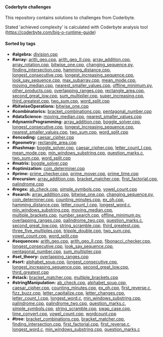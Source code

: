 #### Coderbyte challenges
This repository contains solutions to challenges from Coderbyte.

Stated 'achieved complexity' is calculated with Coderbyte analysis tool (https://coderbyte.com/big-o-runtime-guide)
        
#### Sorted by tags
- **\#algebra:** [division.cpp](https://gitlab.com/krzysztofWal/systemy_sieci_dzwieki/-/blob/master/division.cpp "Go into the source file")
- **\#array:** [arith_geo.cpp](https://gitlab.com/krzysztofWal/systemy_sieci_dzwieki/-/blob/master/arith_geo.cpp "Go into the source file"), [arith_geo_II.cpp](https://gitlab.com/krzysztofWal/systemy_sieci_dzwieki/-/blob/master/arith_geo_II.cpp "Go into the source file"), [array_addition.cpp](https://gitlab.com/krzysztofWal/systemy_sieci_dzwieki/-/blob/master/array_addition.cpp "Go into the source file"), [array_rotation.cpp](https://gitlab.com/krzysztofWal/systemy_sieci_dzwieki/-/blob/master/array_rotation.cpp "Go into the source file"), [bitwise_one.cpp](https://gitlab.com/krzysztofWal/systemy_sieci_dzwieki/-/blob/master/bitwise_one.cpp "Go into the source file"), [changing_sequence.py](https://gitlab.com/krzysztofWal/systemy_sieci_dzwieki/-/blob/master/changing_sequence.py "Go into the source file"), [finding_intersection.cpp](https://gitlab.com/krzysztofWal/systemy_sieci_dzwieki/-/blob/master/finding_intersection.cpp "Go into the source file"), [hamming_distance.cpp](https://gitlab.com/krzysztofWal/systemy_sieci_dzwieki/-/blob/master/hamming_distance.cpp "Go into the source file"), [longest_consecutive.cpp](https://gitlab.com/krzysztofWal/systemy_sieci_dzwieki/-/blob/master/longest_consecutive.cpp "Go into the source file"), [longest_increasing_sequence.cpp](https://gitlab.com/krzysztofWal/systemy_sieci_dzwieki/-/blob/master/longest_increasing_sequence.cpp "Go into the source file"), [look_say_sequence.cpp](https://gitlab.com/krzysztofWal/systemy_sieci_dzwieki/-/blob/master/look_say_sequence.cpp "Go into the source file"), [max_subarray.cpp](https://gitlab.com/krzysztofWal/systemy_sieci_dzwieki/-/blob/master/max_subarray.cpp "Go into the source file"), [mean_mode.cpp](https://gitlab.com/krzysztofWal/systemy_sieci_dzwieki/-/blob/master/mean_mode.cpp "Go into the source file"), [moving_median.cpp](https://gitlab.com/krzysztofWal/systemy_sieci_dzwieki/-/blob/master/moving_median.cpp "Go into the source file"), [nearest_smaller_values.cpp](https://gitlab.com/krzysztofWal/systemy_sieci_dzwieki/-/blob/master/nearest_smaller_values.cpp "Go into the source file"), [offline_minimum.py](https://gitlab.com/krzysztofWal/systemy_sieci_dzwieki/-/blob/master/offline_minimum.py "Go into the source file"), [other_products.cpp](https://gitlab.com/krzysztofWal/systemy_sieci_dzwieki/-/blob/master/other_products.cpp "Go into the source file"), [overlapping_ranges.cpp](https://gitlab.com/krzysztofWal/systemy_sieci_dzwieki/-/blob/master/overlapping_ranges.cpp "Go into the source file"), [rectangle_area.cpp](https://gitlab.com/krzysztofWal/systemy_sieci_dzwieki/-/blob/master/rectangle_area.cpp "Go into the source file"), [second_great_low.cpp](https://gitlab.com/krzysztofWal/systemy_sieci_dzwieki/-/blob/master/second_great_low.cpp "Go into the source file"), [sum_multiplier.cpp](https://gitlab.com/krzysztofWal/systemy_sieci_dzwieki/-/blob/master/sum_multiplier.cpp "Go into the source file"), [super_increasing.cpp](https://gitlab.com/krzysztofWal/systemy_sieci_dzwieki/-/blob/master/super_increasing.cpp "Go into the source file"), [third_greatest.cpp](https://gitlab.com/krzysztofWal/systemy_sieci_dzwieki/-/blob/master/third_greatest.cpp "Go into the source file"), [two_sum.cpp](https://gitlab.com/krzysztofWal/systemy_sieci_dzwieki/-/blob/master/two_sum.cpp "Go into the source file"), [word_split.cpp](https://gitlab.com/krzysztofWal/systemy_sieci_dzwieki/-/blob/master/word_split.cpp "Go into the source file")
- **\#bitwiseOperations:** [bitwise_one.cpp](https://gitlab.com/krzysztofWal/systemy_sieci_dzwieki/-/blob/master/bitwise_one.cpp "Go into the source file")
- **\#combinatorics:** [bracket_combinations.cpp](https://gitlab.com/krzysztofWal/systemy_sieci_dzwieki/-/blob/master/bracket_combinations.cpp "Go into the source file"), [pentagonal_number.cpp](https://gitlab.com/krzysztofWal/systemy_sieci_dzwieki/-/blob/master/pentagonal_number.cpp "Go into the source file")
- **\#dataScience:** [moving_median.cpp](https://gitlab.com/krzysztofWal/systemy_sieci_dzwieki/-/blob/master/moving_median.cpp "Go into the source file"), [nearest_smaller_values.cpp](https://gitlab.com/krzysztofWal/systemy_sieci_dzwieki/-/blob/master/nearest_smaller_values.cpp "Go into the source file")
- **\#dynamicProgramming:** [array_addition.cpp](https://gitlab.com/krzysztofWal/systemy_sieci_dzwieki/-/blob/master/array_addition.cpp "Go into the source file"), [boggle_solver.cpp](https://gitlab.com/krzysztofWal/systemy_sieci_dzwieki/-/blob/master/boggle_solver.cpp "Go into the source file"), [longest_consecutive.cpp](https://gitlab.com/krzysztofWal/systemy_sieci_dzwieki/-/blob/master/longest_consecutive.cpp "Go into the source file"), [longest_increasing_sequence.cpp](https://gitlab.com/krzysztofWal/systemy_sieci_dzwieki/-/blob/master/longest_increasing_sequence.cpp "Go into the source file"), [nearest_smaller_values.cpp](https://gitlab.com/krzysztofWal/systemy_sieci_dzwieki/-/blob/master/nearest_smaller_values.cpp "Go into the source file"), [two_sum.cpp](https://gitlab.com/krzysztofWal/systemy_sieci_dzwieki/-/blob/master/two_sum.cpp "Go into the source file"), [word_split.cpp](https://gitlab.com/krzysztofWal/systemy_sieci_dzwieki/-/blob/master/word_split.cpp "Go into the source file")
- **\#encoding:** [caesar_cipher.cpp](https://gitlab.com/krzysztofWal/systemy_sieci_dzwieki/-/blob/master/caesar_cipher.cpp "Go into the source file")
- **\#geometry:** [rectangle_area.cpp](https://gitlab.com/krzysztofWal/systemy_sieci_dzwieki/-/blob/master/rectangle_area.cpp "Go into the source file")
- **\#hashmap:** [boggle_solver.cpp](https://gitlab.com/krzysztofWal/systemy_sieci_dzwieki/-/blob/master/boggle_solver.cpp "Go into the source file"), [caesar_cipher.cpp](https://gitlab.com/krzysztofWal/systemy_sieci_dzwieki/-/blob/master/caesar_cipher.cpp "Go into the source file"), [letter_count_I.cpp](https://gitlab.com/krzysztofWal/systemy_sieci_dzwieki/-/blob/master/letter_count_I.cpp "Go into the source file"), [mean_mode.cpp](https://gitlab.com/krzysztofWal/systemy_sieci_dzwieki/-/blob/master/mean_mode.cpp "Go into the source file"), [min_windows_substring.cpp](https://gitlab.com/krzysztofWal/systemy_sieci_dzwieki/-/blob/master/min_windows_substring.cpp "Go into the source file"), [question_marks.c](https://gitlab.com/krzysztofWal/systemy_sieci_dzwieki/-/blob/master/question_marks.c "Go into the source file"), [two_sum.cpp](https://gitlab.com/krzysztofWal/systemy_sieci_dzwieki/-/blob/master/two_sum.cpp "Go into the source file"), [word_split.cpp](https://gitlab.com/krzysztofWal/systemy_sieci_dzwieki/-/blob/master/word_split.cpp "Go into the source file")
- **\#matrix:** [boggle_solver.cpp](https://gitlab.com/krzysztofWal/systemy_sieci_dzwieki/-/blob/master/boggle_solver.cpp "Go into the source file")
- **\#optimization:** [coin_determiner.cpp](https://gitlab.com/krzysztofWal/systemy_sieci_dzwieki/-/blob/master/coin_determiner.cpp "Go into the source file")
- **\#prime:** [prime_checker.cpp](https://gitlab.com/krzysztofWal/systemy_sieci_dzwieki/-/blob/master/prime_checker.cpp "Go into the source file"), [prime_mover.cpp](https://gitlab.com/krzysztofWal/systemy_sieci_dzwieki/-/blob/master/prime_mover.cpp "Go into the source file"), [prime_time.cpp](https://gitlab.com/krzysztofWal/systemy_sieci_dzwieki/-/blob/master/prime_time.cpp "Go into the source file")
- **\#recursion:** [array_addition.cpp](https://gitlab.com/krzysztofWal/systemy_sieci_dzwieki/-/blob/master/array_addition.cpp "Go into the source file"), [bracket_matcher.cpp](https://gitlab.com/krzysztofWal/systemy_sieci_dzwieki/-/blob/master/bracket_matcher.cpp "Go into the source file"), [first_factorial.cpp](https://gitlab.com/krzysztofWal/systemy_sieci_dzwieki/-/blob/master/first_factorial.cpp "Go into the source file"), [palindrome.cpp](https://gitlab.com/krzysztofWal/systemy_sieci_dzwieki/-/blob/master/palindrome.cpp "Go into the source file")
- **\#regex:** [ab_check.cpp](https://gitlab.com/krzysztofWal/systemy_sieci_dzwieki/-/blob/master/ab_check.cpp "Go into the source file"), [simple_symbols.cpp](https://gitlab.com/krzysztofWal/systemy_sieci_dzwieki/-/blob/master/simple_symbols.cpp "Go into the source file"), [vowel_count.cpp](https://gitlab.com/krzysztofWal/systemy_sieci_dzwieki/-/blob/master/vowel_count.cpp "Go into the source file")
- **\#search:** [array_addition.cpp](https://gitlab.com/krzysztofWal/systemy_sieci_dzwieki/-/blob/master/array_addition.cpp "Go into the source file"), [bitwise_one.cpp](https://gitlab.com/krzysztofWal/systemy_sieci_dzwieki/-/blob/master/bitwise_one.cpp "Go into the source file"), [changing_sequence.py](https://gitlab.com/krzysztofWal/systemy_sieci_dzwieki/-/blob/master/changing_sequence.py "Go into the source file"), [coin_determiner.cpp](https://gitlab.com/krzysztofWal/systemy_sieci_dzwieki/-/blob/master/coin_determiner.cpp "Go into the source file"), [counting_minutes.cpp](https://gitlab.com/krzysztofWal/systemy_sieci_dzwieki/-/blob/master/counting_minutes.cpp "Go into the source file"), [ex_oh.cpp](https://gitlab.com/krzysztofWal/systemy_sieci_dzwieki/-/blob/master/ex_oh.cpp "Go into the source file"), [hamming_distance.cpp](https://gitlab.com/krzysztofWal/systemy_sieci_dzwieki/-/blob/master/hamming_distance.cpp "Go into the source file"), [letter_count_I.cpp](https://gitlab.com/krzysztofWal/systemy_sieci_dzwieki/-/blob/master/letter_count_I.cpp "Go into the source file"), [longest_word.c](https://gitlab.com/krzysztofWal/systemy_sieci_dzwieki/-/blob/master/longest_word.c "Go into the source file"), [min_windows_substring.cpp](https://gitlab.com/krzysztofWal/systemy_sieci_dzwieki/-/blob/master/min_windows_substring.cpp "Go into the source file"), [moving_median.cpp](https://gitlab.com/krzysztofWal/systemy_sieci_dzwieki/-/blob/master/moving_median.cpp "Go into the source file"), [multiple_brackets.cpp](https://gitlab.com/krzysztofWal/systemy_sieci_dzwieki/-/blob/master/multiple_brackets.cpp "Go into the source file"), [number_search.cpp](https://gitlab.com/krzysztofWal/systemy_sieci_dzwieki/-/blob/master/number_search.cpp "Go into the source file"), [offline_minimum.py](https://gitlab.com/krzysztofWal/systemy_sieci_dzwieki/-/blob/master/offline_minimum.py "Go into the source file"), [overlapping_ranges.cpp](https://gitlab.com/krzysztofWal/systemy_sieci_dzwieki/-/blob/master/overlapping_ranges.cpp "Go into the source file"), [palindrome_two.cpp](https://gitlab.com/krzysztofWal/systemy_sieci_dzwieki/-/blob/master/palindrome_two.cpp "Go into the source file"), [question_marks.c](https://gitlab.com/krzysztofWal/systemy_sieci_dzwieki/-/blob/master/question_marks.c "Go into the source file"), [second_great_low.cpp](https://gitlab.com/krzysztofWal/systemy_sieci_dzwieki/-/blob/master/second_great_low.cpp "Go into the source file"), [string_scramble.cpp](https://gitlab.com/krzysztofWal/systemy_sieci_dzwieki/-/blob/master/string_scramble.cpp "Go into the source file"), [third_greatest.cpp](https://gitlab.com/krzysztofWal/systemy_sieci_dzwieki/-/blob/master/third_greatest.cpp "Go into the source file"), [three_five_multiples.cpp](https://gitlab.com/krzysztofWal/systemy_sieci_dzwieki/-/blob/master/three_five_multiples.cpp "Go into the source file"), [tripple_double.cpp](https://gitlab.com/krzysztofWal/systemy_sieci_dzwieki/-/blob/master/tripple_double.cpp "Go into the source file"), [two_sum.cpp](https://gitlab.com/krzysztofWal/systemy_sieci_dzwieki/-/blob/master/two_sum.cpp "Go into the source file"), [vowel_count.cpp](https://gitlab.com/krzysztofWal/systemy_sieci_dzwieki/-/blob/master/vowel_count.cpp "Go into the source file"), [word_split.cpp](https://gitlab.com/krzysztofWal/systemy_sieci_dzwieki/-/blob/master/word_split.cpp "Go into the source file")
- **\#sequences:** [arith_geo.cpp](https://gitlab.com/krzysztofWal/systemy_sieci_dzwieki/-/blob/master/arith_geo.cpp "Go into the source file"), [arith_geo_II.cpp](https://gitlab.com/krzysztofWal/systemy_sieci_dzwieki/-/blob/master/arith_geo_II.cpp "Go into the source file"), [fibonacci_checker.cpp](https://gitlab.com/krzysztofWal/systemy_sieci_dzwieki/-/blob/master/fibonacci_checker.cpp "Go into the source file"), [longest_consecutive.cpp](https://gitlab.com/krzysztofWal/systemy_sieci_dzwieki/-/blob/master/longest_consecutive.cpp "Go into the source file"), [look_say_sequence.cpp](https://gitlab.com/krzysztofWal/systemy_sieci_dzwieki/-/blob/master/look_say_sequence.cpp "Go into the source file"), [pentagonal_number.cpp](https://gitlab.com/krzysztofWal/systemy_sieci_dzwieki/-/blob/master/pentagonal_number.cpp "Go into the source file"), [sum_multiplier.cpp](https://gitlab.com/krzysztofWal/systemy_sieci_dzwieki/-/blob/master/sum_multiplier.cpp "Go into the source file")
- **\#set_theory:** [overlapping_ranges.cpp](https://gitlab.com/krzysztofWal/systemy_sieci_dzwieki/-/blob/master/overlapping_ranges.cpp "Go into the source file")
- **\#sort:** [alphabet_soup.cpp](https://gitlab.com/krzysztofWal/systemy_sieci_dzwieki/-/blob/master/alphabet_soup.cpp "Go into the source file"), [longest_consecutive.cpp](https://gitlab.com/krzysztofWal/systemy_sieci_dzwieki/-/blob/master/longest_consecutive.cpp "Go into the source file"), [longest_increasing_sequence.cpp](https://gitlab.com/krzysztofWal/systemy_sieci_dzwieki/-/blob/master/longest_increasing_sequence.cpp "Go into the source file"), [second_great_low.cpp](https://gitlab.com/krzysztofWal/systemy_sieci_dzwieki/-/blob/master/second_great_low.cpp "Go into the source file"), [third_greatest.cpp](https://gitlab.com/krzysztofWal/systemy_sieci_dzwieki/-/blob/master/third_greatest.cpp "Go into the source file")
- **\#stack:** [bracket_matcher.cpp](https://gitlab.com/krzysztofWal/systemy_sieci_dzwieki/-/blob/master/bracket_matcher.cpp "Go into the source file"), [multiple_brackets.cpp](https://gitlab.com/krzysztofWal/systemy_sieci_dzwieki/-/blob/master/multiple_brackets.cpp "Go into the source file")
- **\#stringManipulation:** [ab_check.cpp](https://gitlab.com/krzysztofWal/systemy_sieci_dzwieki/-/blob/master/ab_check.cpp "Go into the source file"), [alphabet_soup.cpp](https://gitlab.com/krzysztofWal/systemy_sieci_dzwieki/-/blob/master/alphabet_soup.cpp "Go into the source file"), [caesar_cipher.cpp](https://gitlab.com/krzysztofWal/systemy_sieci_dzwieki/-/blob/master/caesar_cipher.cpp "Go into the source file"), [counting_minutes.cpp](https://gitlab.com/krzysztofWal/systemy_sieci_dzwieki/-/blob/master/counting_minutes.cpp "Go into the source file"), [ex_oh.cpp](https://gitlab.com/krzysztofWal/systemy_sieci_dzwieki/-/blob/master/ex_oh.cpp "Go into the source file"), [first_reverse.c](https://gitlab.com/krzysztofWal/systemy_sieci_dzwieki/-/blob/master/first_reverse.c "Go into the source file"), [fizz_buzz.cpp](https://gitlab.com/krzysztofWal/systemy_sieci_dzwieki/-/blob/master/fizz_buzz.cpp "Go into the source file"), [letter_capitalize.cpp](https://gitlab.com/krzysztofWal/systemy_sieci_dzwieki/-/blob/master/letter_capitalize.cpp "Go into the source file"), [letter_changes.cpp](https://gitlab.com/krzysztofWal/systemy_sieci_dzwieki/-/blob/master/letter_changes.cpp "Go into the source file"), [letter_count_I.cpp](https://gitlab.com/krzysztofWal/systemy_sieci_dzwieki/-/blob/master/letter_count_I.cpp "Go into the source file"), [longest_word.c](https://gitlab.com/krzysztofWal/systemy_sieci_dzwieki/-/blob/master/longest_word.c "Go into the source file"), [min_windows_substring.cpp](https://gitlab.com/krzysztofWal/systemy_sieci_dzwieki/-/blob/master/min_windows_substring.cpp "Go into the source file"), [palindrome.cpp](https://gitlab.com/krzysztofWal/systemy_sieci_dzwieki/-/blob/master/palindrome.cpp "Go into the source file"), [palindrome_two.cpp](https://gitlab.com/krzysztofWal/systemy_sieci_dzwieki/-/blob/master/palindrome_two.cpp "Go into the source file"), [question_marks.c](https://gitlab.com/krzysztofWal/systemy_sieci_dzwieki/-/blob/master/question_marks.c "Go into the source file"), [simple_symbols.cpp](https://gitlab.com/krzysztofWal/systemy_sieci_dzwieki/-/blob/master/simple_symbols.cpp "Go into the source file"), [string_scramble.cpp](https://gitlab.com/krzysztofWal/systemy_sieci_dzwieki/-/blob/master/string_scramble.cpp "Go into the source file"), [swap_case.cpp](https://gitlab.com/krzysztofWal/systemy_sieci_dzwieki/-/blob/master/swap_case.cpp "Go into the source file"), [time_convert.cpp](https://gitlab.com/krzysztofWal/systemy_sieci_dzwieki/-/blob/master/time_convert.cpp "Go into the source file"), [vowel_count.cpp](https://gitlab.com/krzysztofWal/systemy_sieci_dzwieki/-/blob/master/vowel_count.cpp "Go into the source file"), [wordcount.cpp](https://gitlab.com/krzysztofWal/systemy_sieci_dzwieki/-/blob/master/wordcount.cpp "Go into the source file")
- **\#tree:** [bracket_combinations.cpp](https://gitlab.com/krzysztofWal/systemy_sieci_dzwieki/-/blob/master/bracket_combinations.cpp "Go into the source file"), [bracket_matcher.cpp](https://gitlab.com/krzysztofWal/systemy_sieci_dzwieki/-/blob/master/bracket_matcher.cpp "Go into the source file"), [finding_intersection.cpp](https://gitlab.com/krzysztofWal/systemy_sieci_dzwieki/-/blob/master/finding_intersection.cpp "Go into the source file"), [first_factorial.cpp](https://gitlab.com/krzysztofWal/systemy_sieci_dzwieki/-/blob/master/first_factorial.cpp "Go into the source file"), [first_reverse.c](https://gitlab.com/krzysztofWal/systemy_sieci_dzwieki/-/blob/master/first_reverse.c "Go into the source file"), [longest_word.c](https://gitlab.com/krzysztofWal/systemy_sieci_dzwieki/-/blob/master/longest_word.c "Go into the source file"), [min_windows_substring.cpp](https://gitlab.com/krzysztofWal/systemy_sieci_dzwieki/-/blob/master/min_windows_substring.cpp "Go into the source file"), [question_marks.c](https://gitlab.com/krzysztofWal/systemy_sieci_dzwieki/-/blob/master/question_marks.c "Go into the source file")

